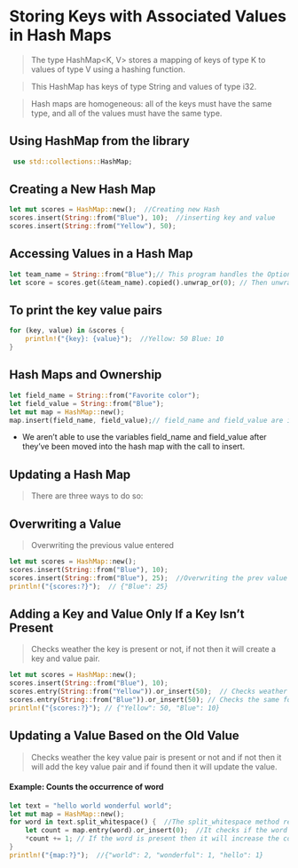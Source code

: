 # Storing Keys with Associated Values in Hash Maps
> The type HashMap<K, V> stores a mapping of keys of type K to values of type V using a hashing function.

> This HashMap has keys of type String and values of type i32.

> Hash maps are homogeneous: all of the keys must have the same type, and all of the values must have the same type.

## Using HashMap from the library
```rust
 use std::collections::HashMap;
```

## Creating a New Hash Map
```rust
let mut scores = HashMap::new();  //Creating new Hash
scores.insert(String::from("Blue"), 10);  //inserting key and value
scores.insert(String::from("Yellow"), 50);
```

## Accessing Values in a Hash Map
```rust
let team_name = String::from("Blue");// This program handles the Option by calling copied to get an Option<i32> rather than an Option<&i32>
let score = scores.get(&team_name).copied().unwrap_or(0); // Then unwrap_or to set score to zero if scores doesn’t have an entry for the key.
```                                                   
## To print the key value pairs
```rust
for (key, value) in &scores {
    println!("{key}: {value}");  //Yellow: 50 Blue: 10
}
```
## Hash Maps and Ownership
```rust
let field_name = String::from("Favorite color");
let field_value = String::from("Blue");
let mut map = HashMap::new();
map.insert(field_name, field_value);// field_name and field_value are invalid at this point
```
- We aren’t able to use the variables field_name and field_value after they’ve been moved into the hash map with the call to insert.

## Updating a Hash Map
> There are three ways to do so:
## Overwriting a Value
> Overwriting the previous value entered
```rust
let mut scores = HashMap::new();
scores.insert(String::from("Blue"), 10);
scores.insert(String::from("Blue"), 25);  //Overwriting the prev value entered
println!("{scores:?}");  // {"Blue": 25}
```
## Adding a Key and Value Only If a Key Isn’t Present
> Checks weather the key is present or not, if not then it will create a key and value pair.
```rust
let mut scores = HashMap::new();
scores.insert(String::from("Blue"), 10);
scores.entry(String::from("Yellow")).or_insert(50);  // Checks weather yellow key is present or not, if not then it will add key and value for yellow: 50
scores.entry(String::from("Blue")).or_insert(50); // Checks the same for blue but blue is already present so it just move forward
println!("{scores:?}"); // {"Yellow": 50, "Blue": 10}
```

## Updating a Value Based on the Old Value
> Checks weather the key value pair is present or not and if not then it will add the key value pair and if found then it will update the value.
#### Example: Counts the occurrence of word
```rust
let text = "hello world wonderful world";
let mut map = HashMap::new();
for word in text.split_whitespace() {  //The split_whitespace method returns an iterator over subslices, separated by whitespace, of the value in text
    let count = map.entry(word).or_insert(0);  //It checks if the word is already present in the pair or not and if not it will add the word 
    *count += 1; // If the word is present then it will increase the count by 1 
}
println!("{map:?}");  //{"world": 2, "wonderful": 1, "hello": 1}
```

